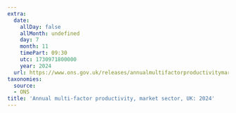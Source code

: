 ```yaml
---
extra:
  date:
    allDay: false
    allMonth: undefined
    day: 7
    month: 11
    timePart: 09:30
    utc: 1730971800000
    year: 2024
  url: https://www.ons.gov.uk/releases/annualmultifactorproductivitymarketsectoruk2024
taxonomies:
  source:
  - ONS
title: 'Annual multi-factor productivity, market sector, UK: 2024'
---
```

